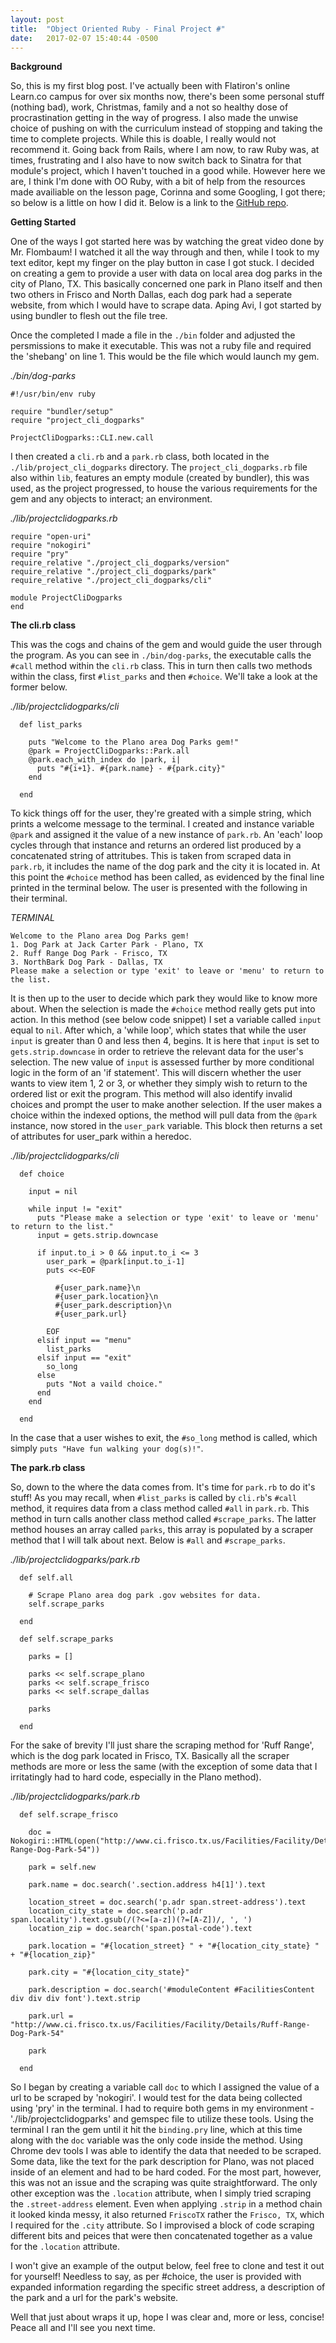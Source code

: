 ```yaml
---
layout: post
title:  "Object Oriented Ruby - Final Project #"
date:   2017-02-07 15:40:44 -0500
---
```


**Background**

So, this is my first blog post. I've actually been with Flatiron's online Learn.co campus for over six months now, there's been some personal stuff (nothing bad), work, Christmas, family and a not so healthy dose of procrastination getting in the way of progress. I also made the unwise choice of pushing on with the curriculum instead of stopping and taking the time to complete projects. While this is doable, I really would not recommend it. Going back from Rails, where I am now, to raw Ruby was, at times, frustrating and I also have to now switch back to Sinatra for that module's project, which I haven't touched in a good while. However here we are, I think I'm done with OO Ruby, with a bit of help from the resources made availiable on the lesson page, Corinna and some Googling, I got there; so below is a little on how I did it. Below is a link to the [GitHub repo](https://github.com/jonpstone/project-cli-dogparks).

**Getting Started**

One of the ways I got started here was by watching the great video done by Mr. Flombaum! I watched it all the way through and then, while I took to my text editor, kept my finger on the play button in case I got stuck. I decided on creating a gem to provide a user with data on local area dog parks in the city of Plano, TX. This basically concerned one park in Plano itself and then two others in Frisco and North Dallas, each dog park had a seperate website, from which I would have to scrape data. Aping Avi, I got started by using bundler to flesh out the file tree.

Once the completed I made a file in the `./bin` folder and adjusted the persmissions to make it executable. This was not a ruby file and required the 'shebang' on line 1. This would be the file which would launch my gem.

*./bin/dog-parks*
```
#!/usr/bin/env ruby

require "bundler/setup"
require "project_cli_dogparks"

ProjectCliDogparks::CLI.new.call
```

I then created a `cli.rb` and a `park.rb` class, both located in the `./lib/project_cli_dogparks` directory. The `project_cli_dogparks.rb` file also within `lib`, features an empty module (created by bundler), this was used, as the project progressed, to house the various requirements for the gem and any objects to interact; an environment.

*./lib/projectclidogparks.rb*
```
require "open-uri"
require "nokogiri"
require "pry"
require_relative "./project_cli_dogparks/version"
require_relative "./project_cli_dogparks/park"
require_relative "./project_cli_dogparks/cli"

module ProjectCliDogparks
end
```

**The cli.rb class**

This was the cogs and chains of the gem and would guide the user through the program. As you can see in `./bin/dog-parks`, the executable calls the `#call` method within the `cli.rb` class. This in turn then calls two methods within the class, first `#list_parks` and then `#choice`. We'll take a look at the former below.

*./lib/projectclidogparks/cli*
```
  def list_parks
	
    puts "Welcome to the Plano area Dog Parks gem!"
    @park = ProjectCliDogparks::Park.all
    @park.each_with_index do |park, i|
      puts "#{i+1}. #{park.name} - #{park.city}"
    end
		
  end
```

To kick things off for the user, they're greated with a simple string, which prints a welcome message to the terminal. I created and instance variable `@park` and assigned it the value of a new instance of `park.rb`. An 'each' loop cycles through that instance and returns an ordered list produced by a concatenated string of attritubes. This is taken from scraped data in `park.rb`, it includes the name of the dog park and the city it is located in. At this point the `#choice` method has been called, as evidenced by the final line printed in the terminal below. The user is presented with the following in their terminal.

*TERMINAL*
```
Welcome to the Plano area Dog Parks gem!
1. Dog Park at Jack Carter Park - Plano, TX
2. Ruff Range Dog Park - Frisco, TX
3. NorthBark Dog Park - Dallas, TX
Please make a selection or type 'exit' to leave or 'menu' to return to the list.
```

It is then up to the user to decide which park they would like to know more about. When the selection is made the `#choice` method really gets put into action. In this method (see below code snippet) I set a variable called `input` equal to `nil`. After which, a 'while loop', which states that while the user `input` is greater than 0 and less then 4, begins. It is here that `input` is set to `gets.strip.downcase` in order to retrieve the relevant data for the user's selection. The new value of `input` is assessed further by more conditional logic in the form of an 'if statement'. This will discern whether the user wants to view item 1, 2 or 3, or whether they simply wish to return to the ordered list or exit the program. This method will also identify invalid choices and prompt the user to make another selection. If the user makes a choice within the indexed options, the method will pull data from the `@park` instance, now stored in the `user_park` variable. This block then returns a set of attributes for user_park within a heredoc.

*./lib/projectclidogparks/cli*
```
  def choice
	
    input = nil

    while input != "exit"
      puts "Please make a selection or type 'exit' to leave or 'menu' to return to the list."
      input = gets.strip.downcase

      if input.to_i > 0 && input.to_i <= 3
        user_park = @park[input.to_i-1]
        puts <<~EOF

          #{user_park.name}\n
          #{user_park.location}\n
          #{user_park.description}\n
          #{user_park.url}

        EOF
      elsif input == "menu"
        list_parks
      elsif input == "exit"
        so_long
      else
        puts "Not a vaild choice."
      end
    end
		
  end
```

In the case that a user wishes to exit, the `#so_long` method is called, which simply `puts "Have fun walking your dog(s)!"`.

**The park.rb class**

So, down to the where the data comes from. It's time for `park.rb` to do it's stuff! As you may recall, when `#list_parks` is called by `cli.rb`'s `#call` method, it requires data from a class method called `#all` in `park.rb`. This method in turn calls another class method called `#scrape_parks`. The latter method houses an array called `parks`, this array is populated by a scraper method that I will talk about next. Below is `#all` and `#scrape_parks`.

*./lib/projectclidogparks/park.rb*
```
  def self.all
	
    # Scrape Plano area dog park .gov websites for data.
    self.scrape_parks
		
  end

  def self.scrape_parks
	
    parks = []

    parks << self.scrape_plano
    parks << self.scrape_frisco
    parks << self.scrape_dallas

    parks
		
  end
```

For the sake of brevity I'll just share the scraping method for 'Ruff Range', which is the dog park located in Frisco, TX. Basically all the scraper methods are more or less the same (with the exception of some data that I irritatingly had to hard code, especially in the Plano method).

*./lib/projectclidogparks/park.rb*
```
  def self.scrape_frisco
	
    doc = Nokogiri::HTML(open("http://www.ci.frisco.tx.us/Facilities/Facility/Details/Ruff-Range-Dog-Park-54"))

    park = self.new

    park.name = doc.search('.section.address h4[1]').text

    location_street = doc.search('p.adr span.street-address').text
    location_city_state = doc.search('p.adr span.locality').text.gsub(/(?<=[a-z])(?=[A-Z])/, ', ')
    location_zip = doc.search('span.postal-code').text

    park.location = "#{location_street} " + "#{location_city_state} " + "#{location_zip}"

    park.city = "#{location_city_state}"

    park.description = doc.search('#moduleContent #FacilitiesContent div div div font').text.strip

    park.url = "http://www.ci.frisco.tx.us/Facilities/Facility/Details/Ruff-Range-Dog-Park-54"
		
    park
		
  end
```

So I began by creating a variable call `doc` to which I assigned the value of a url to be scraped by 'nokogiri'. I would test for the data being collected using 'pry' in the terminal. I had to require both gems in my environment - './lib/projectclidogparks' and gemspec file to utilize these tools. Using the terminal I ran the gem until it hit the `binding.pry` line, which at this time along with the `doc` variable was the only code inside the method. Using Chrome dev tools I was able to identify the data that needed to be scraped. Some data, like the text for the park description for Plano, was not placed inside of an element and had to be hard coded. For the most part, however, this was not an issue and the scraping was quite straightforward. The only other exception was the `.location` attribute, when I simply tried scraping the `.street-address` element. Even when applying `.strip` in a method chain it looked kinda messy, it also returned `FriscoTX` rather the `Frisco, TX`, which I required for the `.city` attribute. So I improvised a block of code scraping different bits and peices that were then concatenated together as a value for the `.location` attribute.

I won't give an example of the output below, feel free to clone and test it out for yourself! Needless to say, as per #choice, the user is provided with expanded information regarding the specific street address, a description of the park and a url for the park's website. 

Well that just about wraps it up, hope I was clear and, more or less, concise! Peace all and I'll see you next time.
